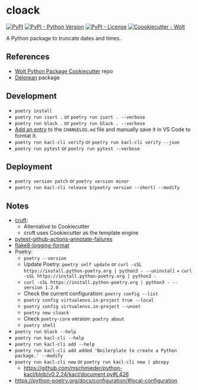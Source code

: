 # cloack

[![PyPI](https://img.shields.io/pypi/v/cloack?style=flat-square)](https://pypi.python.org/pypi/cloack/)
[![PyPI - Python Version](https://img.shields.io/pypi/pyversions/cloack?style=flat-square)](https://pypi.python.org/pypi/cloack/)
[![PyPI - License](https://img.shields.io/pypi/l/cloack?style=flat-square)](https://pypi.python.org/pypi/cloack/)
[![Coookiecutter - Wolt](https://img.shields.io/badge/cookiecutter-Wolt-00c2e8?style=flat-square&logo=cookiecutter&logoColor=D4AA00&link=https://github.com/woltapp/wolt-python-package-cookiecutter)](https://github.com/woltapp/wolt-python-package-cookiecutter)

A Python package to truncate dates and times.

## References

- [Wolt Python Package Cookiecutter](https://github.com/woltapp/wolt-python-package-cookiecutter) repo
- [Delorean](https://delorean.readthedocs.io/en/latest/) package

## Development

- `poetry install`
- `poetry run isort .` or `poetry run isort . --verbose`
- `poetry run black .` or `poetry run black . --verbose`
- [Add an entry](https://github.com/mschmieder/python-kacl#add-an-entry-to-an-unreleased-section) to the `CHANGELOG.md` file and manually save it in VS Code to format it.
- `poetry run kacl-cli verify` or `poetry run kacl-cli verify --json`
- `poetry run pytest` or `poetry run pytest --verbose`

## Deployment

- `poetry version patch` or `poetry version minor`
- `poetry run kacl-cli release $(poetry version --short) --modify`

## Notes

- [cruft](https://cruft.github.io/cruft/):
  - Alternative to Cookiecutter
  - cruft uses Cookiecutter as the template engine
- [pytest-github-actions-annotate-failures](https://github.com/utgwkk/pytest-github-actions-annotate-failures)
- [flake8-logging-format](https://github.com/globality-corp/flake8-logging-format)
- Poetry:
  - `poetry --version`
  - Update Poetry: `poetry self update` or `curl -sSL https://install.python-poetry.org | python3 - --uninstall` + `curl -sSL https://install.python-poetry.org | python3 -`
  - `curl -sSL https://install.python-poetry.org | python3 - --version 1.2.0`
  - Check the current configuration: `poetry config --list`
  - `poetry config virtualenvs.in-project true --local`
  - `poetry config virtualenvs.in-project --unset`
  - `poetry new cloack`
  - Check `poetry-core` version: `poetry about`
  - `poetry shell`
- `poetry run black --help`
- `poetry run kacl-cli --help`
- `poetry run kacl-cli add --help`
- `poetry run kacl-cli add added 'Boilerplate to create a Python package.' --modify`
- `poetry run kacl-cli new` or `poetry run kacl-cli new | pbcopy`
  - https://github.com/mschmieder/python-kacl/blob/v0.2.24/kacl/document.py#L426
- https://python-poetry.org/docs/configuration/#local-configuration
